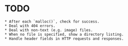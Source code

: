 # TODO

    * After each `malloc()`, check for success.
    * Deal with 404 errors.
    * Deal with non-text (e.g. image) files.
    * When no file is specified, show a directory listing.
    * Handle header fields in HTTP requests and responses.
